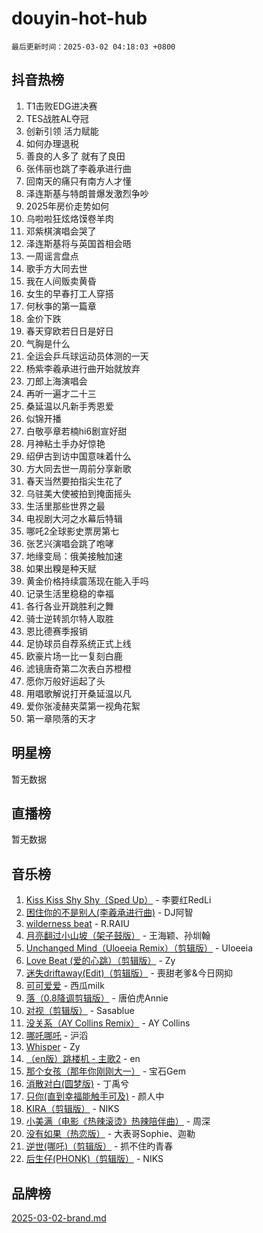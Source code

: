 # douyin-hot-hub

`最后更新时间：2025-03-02 04:18:03 +0800`

## 抖音热榜

1. T1击败EDG进决赛
1. TES战胜AL夺冠
1. 创新引领 活力赋能
1. 如何办理退税
1. 善良的人多了 就有了良田
1. 张伟丽也跳了李羲承进行曲
1. 回南天的痛只有南方人才懂
1. 泽连斯基与特朗普爆发激烈争吵
1. 2025年房价走势如何
1. 乌啦啦狂炫烙馍卷羊肉
1. 邓紫棋演唱会哭了
1. 泽连斯基将与英国首相会晤
1. 一周谣言盘点
1. 歌手方大同去世
1. 我在人间贩卖黄昏
1. 女生的早春打工人穿搭
1. 何秋亊的第一篇章
1. 金价下跌
1. 春天穿欧若日日是好日
1. 气胸是什么
1. 全运会乒乓球运动员体测的一天
1. 杨紫李羲承进行曲开始就放弃
1. 刀郎上海演唱会
1. 再听一遍才二十三
1. 桑延温以凡新手秀恩爱
1. 似锦开播
1. 白敬亭章若楠hi6剧宣好甜
1. 月神粘土手办好惊艳
1. 绍伊古到访中国意味着什么
1. 方大同去世一周前分享新歌
1. 春天当然要拍指尖生花了
1. 乌驻美大使被拍到掩面摇头
1. 生活里那些世界之最
1. 电视剧大河之水幕后特辑
1. 哪吒2全球影史票房第七
1. 张艺兴演唱会跳了咆哮
1. 地缘变局：俄美接触加速
1. 如果出糗是种天赋
1. 黄金价格持续震荡现在能入手吗
1. 记录生活里稳稳的幸福
1. 各行各业开跳胜利之舞
1. 骑士逆转凯尔特人取胜
1. 恩比德赛季报销
1. 足协球员自荐系统正式上线
1. 欧豪片场一比一复刻白鹿
1. 滤镜唐奇第二次表白苏橙橙
1. 愿你万般好运起了头
1. 用唱歌解说打开桑延温以凡
1. 爱你张凌赫夹菜第一视角花絮
1. 第一章陨落的天才

## 明星榜

暂无数据

## 直播榜

暂无数据

## 音乐榜

1. [Kiss Kiss Shy Shy（Sped Up）](https://sf5-hl-cdn-tos.douyinstatic.com/obj/tos-cn-ve-2774/oYpXDAeGgQK0zfPaji7iKUixpCXFGILeLGmvYA) - 李要红RedLi
1. [困住你的不是别人(李羲承进行曲)](https://sf3-cdn-tos.douyinstatic.com/obj/tos-cn-ve-2774/okWrrVL1iQGZbfHVeCPAe7IaerYfM2jEQi5mNI) - DJ阿智
1. [wilderness beat](https://sf3-cdn-tos.douyinstatic.com/obj/tos-cn-ve-2774/o0oBmODSFCpfFdLRGzAAFC2ah9AIMEQfAOueVE) - R.RAIU
1. [月亮翻过小山坡（架子鼓版）](https://sf5-hl-cdn-tos.douyinstatic.com/obj/tos-cn-ve-2774/oMNeN2LYSVP6MMtoAQFGfeQDeftQqYPEErIl8Y) - 王海颖、孙圳翰
1. [Unchanged Mind（Uloeeia Remix）（剪辑版）](https://sf3-cdn-tos.douyinstatic.com/obj/tos-cn-ve-2774/oIHYu1YfsziJqmggAqBsXOiiI2Y1QB6I61RsMW) - Uloeeia
1. [Love Beat  (爱的心跳）（剪辑版）](https://sf5-hl-cdn-tos.douyinstatic.com/obj/tos-cn-ve-2774/oUlARwvEINIisZ9nCnKMZiYFGfCCYLtDADDBge) - Zy
1. [迷失driftaway(Edit)（剪辑版）](https://sf3-cdn-tos.douyinstatic.com/obj/tos-cn-ve-2774/ogaa1xGNeFO6FCaMgO8PzzAceEI4fBLDMi15H3) - 喪甜老爹&今日网抑
1. [可可爱爱](https://sf5-hl-cdn-tos.douyinstatic.com/obj/tos-cn-ve-2774/0deb1e75aea643b9927ba26aaafa29dd) - 西瓜milk
1. [落（0.8降调剪辑版）](https://sf5-hl-cdn-tos.douyinstatic.com/obj/tos-cn-ve-2774/ociN0WUv3APijBYr6DUmAHmdkZ5MjM6gIF3iA) - 唐伯虎Annie
1. [对视（剪辑版）](https://sf3-cdn-tos.douyinstatic.com/obj/tos-cn-ve-2774/ogKtIhiB0WfAa18F9z3uWODMtZi2ysB1VuAIsQ) - Sasablue
1. [没关系（AY Collins Remix）](https://sf5-hl-cdn-tos.douyinstatic.com/obj/tos-cn-ve-2774/oIBbI5Ghw4zdUCQMJrDEFaAQilZP3EIDSi7MW) - AY Collins
1. [哪吒哪吒](https://sf5-hl-cdn-tos.douyinstatic.com/obj/tos-cn-ve-2774/oUkQCgCDnBanFehFEFQDxCQntAOIfp9gyZYFVo) - 沪滔
1. [Whisper](https://sf5-hl-cdn-tos.douyinstatic.com/obj/tos-cn-ve-2774/oEeYKDxIDCFuArkftgkGqCnG7xZtRC2rEMKBQi) - Zy
1. [（en版）跳楼机 - 主歌2](https://sf3-cdn-tos.douyinstatic.com/obj/tos-cn-ve-2774/oklN6GvgQ2L8DpPeaAGf1gPeyKzjXFwHIwoCZv) - en
1. [那个女孩（那年你刚刚大一）](https://sf5-hl-cdn-tos.douyinstatic.com/obj/tos-cn-ve-2774/o4IZw7TlivwiBBBMA2rIgWrGNIrjFroh6bPqQ) - 宝石Gem
1. [消散对白(圆梦版)](https://sf3-cdn-tos.douyinstatic.com/obj/tos-cn-ve-2774/og4jB5I5IizzoZVAAAzWgBMAsMDWoArfwBOiFs) - 丁禹兮
1. [只你(直到幸福能触手可及)](https://sf3-cdn-tos.douyinstatic.com/obj/tos-cn-ve-2774/o0lBkRDzFTeaVSUz3ZZSCBVtZ5DIMQGfgmEAuE) - 颜人中
1. [KIRA（剪辑版）](https://sf3-cdn-tos.douyinstatic.com/obj/tos-cn-ve-2774/o0Bq3TvdHqOfzihWrHyABMociuMA3Inwsbx9Wi) - NIKS
1. [小美满（电影《热辣滚烫》热辣陪伴曲）](https://sf6-cdn-tos.douyinstatic.com/obj/tos-cn-ve-2774/o0GAn2lSgfZIDUgtevCGDQYnFg4CwnrBaxbTZL) - 周深
1. [没有如果（热恋版）](https://sf3-cdn-tos.douyinstatic.com/obj/tos-cn-ve-2774/o4iETqbxIThtCXlBeV0DfAhZsbCFGhagYupnMx) - 大表哥Sophie、迦勒
1. [逆世(哪吒)（剪辑版）](https://sf3-cdn-tos.douyinstatic.com/obj/tos-cn-ve-2774/oMIEZAfEogrLnzfDWMBiZKCWuXIUFLtRDsOFWs) - 抓不住旳青春
1. [后生仔(PHONK)（剪辑版）](https://sf3-cdn-tos.douyinstatic.com/obj/tos-cn-ve-2774/o0TzmfumdQAJ1aGG9F5LfTXIYeGcqYKRPAeFdJ) - NIKS

## 品牌榜

[2025-03-02-brand.md](2025-03-02-brand.md)
